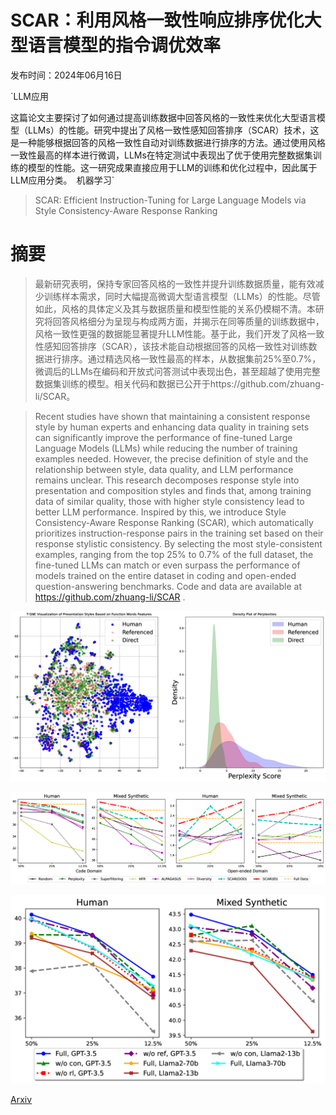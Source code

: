 # SCAR：利用风格一致性响应排序优化大型语言模型的指令调优效率

发布时间：2024年06月16日

`LLM应用

这篇论文主要探讨了如何通过提高训练数据中回答风格的一致性来优化大型语言模型（LLMs）的性能。研究中提出了风格一致性感知回答排序（SCAR）技术，这是一种能够根据回答的风格一致性自动对训练数据进行排序的方法。通过使用风格一致性最高的样本进行微调，LLMs在特定测试中表现出了优于使用完整数据集训练的模型的性能。这一研究成果直接应用于LLM的训练和优化过程中，因此属于LLM应用分类。` `机器学习`

> SCAR: Efficient Instruction-Tuning for Large Language Models via Style Consistency-Aware Response Ranking

# 摘要

> 最新研究表明，保持专家回答风格的一致性并提升训练数据质量，能有效减少训练样本需求，同时大幅提高微调大型语言模型（LLMs）的性能。尽管如此，风格的具体定义及其与数据质量和模型性能的关系仍模糊不清。本研究将回答风格细分为呈现与构成两方面，并揭示在同等质量的训练数据中，风格一致性更强的数据能显著提升LLM性能。基于此，我们开发了风格一致性感知回答排序（SCAR），该技术能自动根据回答的风格一致性对训练数据进行排序。通过精选风格一致性最高的样本，从数据集前25%至0.7%，微调后的LLMs在编码和开放式问答测试中表现出色，甚至超越了使用完整数据集训练的模型。相关代码和数据已公开于https://github.com/zhuang-li/SCAR。

> Recent studies have shown that maintaining a consistent response style by human experts and enhancing data quality in training sets can significantly improve the performance of fine-tuned Large Language Models (LLMs) while reducing the number of training examples needed. However, the precise definition of style and the relationship between style, data quality, and LLM performance remains unclear. This research decomposes response style into presentation and composition styles and finds that, among training data of similar quality, those with higher style consistency lead to better LLM performance. Inspired by this, we introduce Style Consistency-Aware Response Ranking (SCAR), which automatically prioritizes instruction-response pairs in the training set based on their response stylistic consistency. By selecting the most style-consistent examples, ranging from the top 25% to 0.7% of the full dataset, the fine-tuned LLMs can match or even surpass the performance of models trained on the entire dataset in coding and open-ended question-answering benchmarks. Code and data are available at https://github.com/zhuang-li/SCAR .

![SCAR：利用风格一致性响应排序优化大型语言模型的指令调优效率](../../../paper_images/2406.10882/x1.png)

![SCAR：利用风格一致性响应排序优化大型语言模型的指令调优效率](../../../paper_images/2406.10882/x2.png)

![SCAR：利用风格一致性响应排序优化大型语言模型的指令调优效率](../../../paper_images/2406.10882/x3.png)

[Arxiv](https://arxiv.org/abs/2406.10882)
